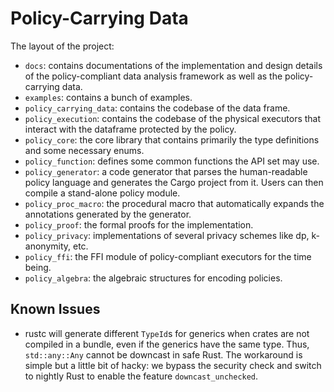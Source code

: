 # Policy-Carrying Data

The layout of the project:

* `docs`: contains documentations of the implementation and design details of the policy-compliant data analysis framework as well as the policy-carrying data.
* `examples`: contains a bunch of examples.
* `policy_carrying_data`: contains the codebase of the data frame.
* `policy_execution`: contains the codebase of the physical executors that interact with the dataframe protected by the policy.
* `policy_core`: the core library that contains primarily the type definitions and some necessary enums.
* `policy_function`: defines some common functions the API set may use.
* `policy_generator`: a code generator that parses the human-readable policy language and generates the Cargo project from it. Users can then compile a stand-alone policy module.
* `policy_proc_macro`: the procedural macro that automatically expands the annotations generated by the generator.
* `policy_proof`: the formal proofs for the implementation.
* `policy_privacy`: implementations of several privacy schemes like dp, k-anonymity, etc.
* `policy_ffi`: the FFI module of policy-compliant executors for the time being.
* `policy_algebra`: the algebraic structures for encoding policies.

## Known Issues

* rustc will generate different `TypeId`s for generics when crates are not compiled in a bundle, even if the generics have the same type. Thus, `std::any::Any` cannot be downcast in safe Rust. The workaround is simple but a little bit of hacky: we bypass the security check and switch to nightly Rust to enable the feature `downcast_unchecked`.

